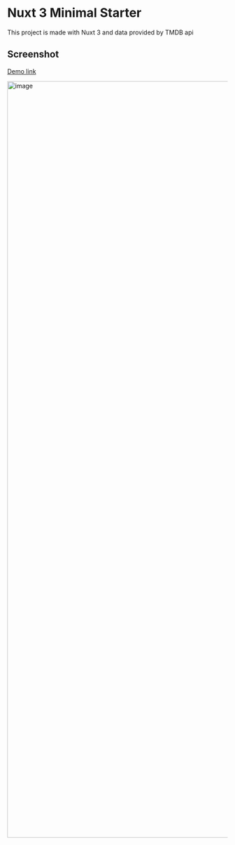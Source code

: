 # Nuxt 3 Minimal Starter

This project is made with Nuxt 3 and data provided by TMDB api

## Screenshot
[Demo link](https://vivian-media-nuxt.netlify.app/)

<img width="1726" alt="image" src="https://github.com/mouseswimming/NUXT-movie-db/assets/2342125/83a8ef77-8ed9-4f69-9c1b-9bc5ac73c815">

